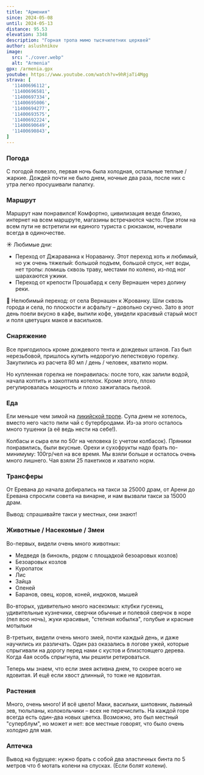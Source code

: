 ```yaml
---
title: "Армения"
since: 2024-05-08
until: 2024-05-13
distance: 95.53
elevation: 3348
description: "Горная тропа мимо тысячилетних церквей"
author: aslushnikov
image:
  src: "./cover.webp"
  alt: "Armenia"
gpx: /armenia.gpx
youtube: https://www.youtube.com/watch?v=9hRjaTi4Mgg
strava: [
  '11400696112',
  '11400696581',
  '11400697334',
  '11400695006',
  '11400694277',
  '11400693575',
  '11400692224',
  '11400690649',
  '11400690843',
]
---
```


### Погода

С погодой повезло, первая ночь была холодная, остальные теплые / жаркие. Дождей почти не было днем, ночные два раза, после них с утра легко просушивали палатку.

### Маршрут

Маршрут нам понравился! Комфортно, цивилизация везде близко, интернет на всем маршруте, магазины встречаются часто. При этом на всем пути не встретили ни единого туриста с рюкзаком, ночевали всегда в одиночестве.

☀️ Любимые дни:

* Переход от Джараванка к Нораванку. Этот переход хоть и любимый, но уж очень тяжелый: большой подъем, большой спуск, нет воды, нет тропы: ломишь сквозь траву, местами по колено, из-под ног шарахаются ужики.
* Переход от крепости Прошабард к селу Вернашен через долину реки.

🤬 Нелюбимый переход: от села Вернашен к Жрованку. Шли сквозь города и села, по плоскости и асфальту – довольно скучно. Зато в этот день поели вкусно в кафе, выпили кофе, увидели красивый старый мост и поля цветущих маков и васильков.

### Снаряжение

Все пригодилось кроме дождевого тента и дождевых штанов. Газ был нерезьбовой, пришлось купить недорогую лепестковую горелку. Закупились из расчета 80 мл / день / человек, хватило норм. 

Но купленная горелка не понравилась: после того, как залили водой, начала коптить и закоптила котелок. Кроме этого, плохо регулировалась мощность и плохо зажигалась пьезой.

### Еда

Ели меньше чем зимой на [ликийской тропе](/backpacking/lycian-way). Супа днем не хотелось, вместо него часто пили чай с бутербродами. Из-за этого осталось много тушенки (а её ведь нести на себе!).

Колбасы и сыра ели по 50г на человека (с учетом колбасок). Пряники понравились, были вкусные. Орехи и сухофрукты надо брать по-минимуму: 100гр/чел на все время. Мы взяли больше и осталось очень много лишнего. Чая взяли 25 пакетиков и хватило норм.

### Трансферы

От Еревана до начала добирались на такси за 25000 драм, от Арени до Еревана спросили совета на винарне, и нам вызвали такси за 15000 драм.

Вывод: спрашивайте такси у местных, они знают!

### Животные / Насекомые / Змеи

Во-первых, видели очень много животных:

* Медведя (в бинокль, рядом с площадкой безоаровых козлов)
* Безоаровых козлов
* Куропаток
* Лис
* Зайца
* Оленей
* Баранов, овец, коров, коней, индюков, мышей

Во-вторых, удивительно много насекомых: клубки гусениц, удивительные кузнечики, сверчки обычные и полевой сверчок в норе (пел всю ночь), жуки красивые, "степная кобылка", голубые и красные мотыльки

В-третьих, видели очень много змей, почти каждый день, и даже научились их различать. Один раз оказались в логове ужей, которые спрыгивали на дорогу перед нами с кустов и близстоящего дерева. Когда 4ая особь спрыгнула, мы решили ретироваться.

Теперь мы знаем, что если змея активна днем, то скорее всего не ядовитая. И ещё если хвост длинный, то тоже не ядовитая.

### Растения

Много, очень много! И всё цвело! Маки, васильки, шиповник, львиный зев, тюльпаны, колокольчики – всех не перечислить. На каждой горе всегда есть один-два новых цветка. Возможно, это был местный "суперблум", но может и нет: все местные говорят, что было очень холодно для мая. 

### Аптечка

Вывод на будущее: нужно брать с собой два эластичных бинта по 5 метров что б мотать колени на спусках. (Если болят колени).
